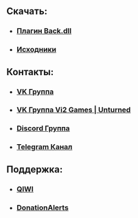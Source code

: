 ## Скачать:
* ### [Плагин Back.dll](https://github.com/AuD1tek/Back/releases/download/1.0/Back.dll)
* ### [Исходники](https://github.com/AuD1tek/Back/archive/master.zip)

## Контакты:
* ### [VK Группа](https://vk.com/aud1t3k_community)
* ### [VK Группа Vi2 Games | Unturned](https://vk.com/vi2games_unt)
* ### [Discord Группа](https://discord.com/invite/E7k8Q7A)
* ### [Telegram Канал](https://t.me/aud1t3k_community)

## Поддержка:
* ### [QIWI](https://qiwi.me/aud1t3k)
* ### [DonationAlerts](https://www.donationalerts.com/r/aud1t3k)
